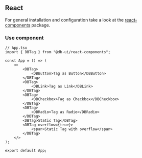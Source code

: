## React

For general installation and configuration take a look at
the [react-components](https://www.npmjs.com/package/@db-ui/react-components) package.

### Use component

```tsx App.tsx
// App.tsx
import { DBTag } from "@db-ui/react-components";

const App = () => (
	<>
		<DBTag>
			<DBButton>Tag as Button</DBButton>
		</DBTag>
		<DBTag>
			<DBLink>Tag as Link</DBLink>
		</DBTag>
		<DBTag>
			<DBCheckbox>Tag as Checkbox</DBCheckbox>
		</DBTag>
		<DBTag>
			<DBRadio>Tag as Radio</DBRadio>
		</DBTag>
		<DBTag>Static Tag</DBTag>
		<DBTag overflow={true}>
			<span>Static Tag with overflow</span>
		</DBTag>
	</>
);

export default App;
```
